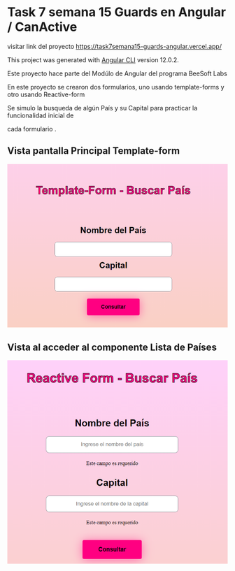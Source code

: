 # Task 7 semana 15 Guards en Angular / CanActive

visitar link del proyecto https://task7semana15-guards-angular.vercel.app/

This project was generated with [Angular CLI](https://github.com/angular/angular-cli) version 12.0.2.

Este proyecto hace parte del Modúlo de Angular del programa BeeSoft Labs

En este proyecto se crearon dos formularios, uno usando template-forms y otro usando Reactive-form

Se simulo la busqueda de algún País y su Capital para practicar la funcionalidad inicial de

cada formulario .

## Vista pantalla Principal Template-form

<img src="/src/assets/img/Template-form.png" alt= "Template-form"> 

## Vista al acceder al componente Lista de Países

<img src="/src/assets/img/Reactive-Form.png" alt= "Reactive-form"> 
